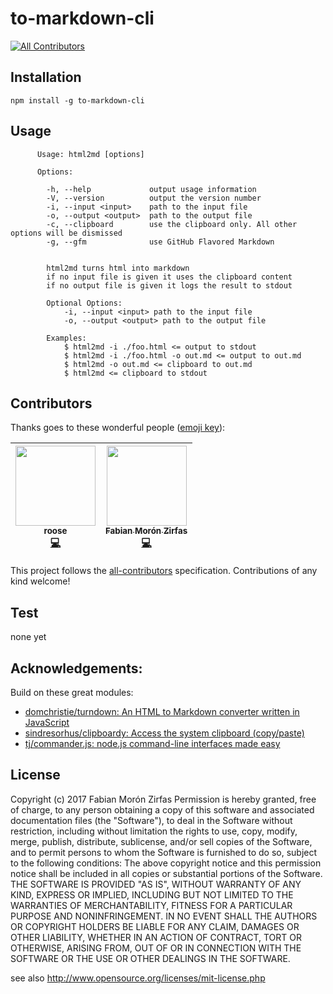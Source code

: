 # to-markdown-cli

[![All Contributors](https://img.shields.io/badge/all_contributors-2-orange.svg?style=flat-square)](#contributors)

## Installation

    npm install -g to-markdown-cli

## Usage


```text
      Usage: html2md [options]

      Options:

        -h, --help             output usage information
        -V, --version          output the version number
        -i, --input <input>    path to the input file
        -o, --output <output>  path to the output file
        -c, --clipboard        use the clipboard only. All other options will be dismissed
        -g, --gfm              use GitHub Flavored Markdown


        html2md turns html into markdown
        if no input file is given it uses the clipboard content
        if no output file is given it logs the result to stdout

        Optional Options:
            -i, --input <input> path to the input file
            -o, --output <output> path to the output file

        Examples:
            $ html2md -i ./foo.html <= output to stdout
            $ html2md -i ./foo.html -o out.md <= output to out.md
            $ html2md -o out.md <= clipboard to out.md
            $ html2md <= clipboard to stdout
```


## Contributors

Thanks goes to these wonderful people ([emoji key](https://github.com/kentcdodds/all-contributors#emoji-key)):

<!-- ALL-CONTRIBUTORS-LIST:START - Do not remove or modify this section -->
<!-- prettier-ignore -->
| [<img src="https://avatars3.githubusercontent.com/u/277651?v=4" width="128px;"/><br /><sub><b>roose</b></sub>](http://roose.kz)<br />[💻](https://github.com/fabianmoronzirfas/to-markdown-cli/commits?author=roose "Code") | [<img src="https://avatars3.githubusercontent.com/u/315106?v=4" width="128px;"/><br /><sub><b>Fabian Morón Zirfas</b></sub>](https://fabianmoronzirfas.me)<br />[💻](https://github.com/fabianmoronzirfas/to-markdown-cli/commits?author=fabianmoronzirfas "Code") |
| :---: | :---: |
<!-- ALL-CONTRIBUTORS-LIST:END -->

This project follows the [all-contributors](https://github.com/kentcdodds/all-contributors) specification. Contributions of any kind welcome!

## Test

none yet

## Acknowledgements:

Build on these great modules:

- [domchristie/turndown: An HTML to Markdown converter written in JavaScript](https://github.com/domchristie/turndown)
- [sindresorhus/clipboardy: Access the system clipboard (copy/paste)](https://github.com/sindresorhus/clipboardy)
- [tj/commander.js: node.js command-line interfaces made easy](https://github.com/tj/commander.js)


## License

Copyright (c)  2017 Fabian Morón Zirfas
Permission is hereby granted, free of charge, to any person obtaining a copy of this software and associated documentation files (the "Software"), to deal in the Software  without restriction, including without limitation the rights to use, copy, modify, merge, publish, distribute, sublicense, and/or sell copies of the Software, and to  permit persons to whom the Software is furnished to do so, subject to the following conditions:
The above copyright notice and this permission notice shall be included in all copies or substantial portions of the Software.
THE SOFTWARE IS PROVIDED "AS IS", WITHOUT WARRANTY OF ANY KIND, EXPRESS OR IMPLIED, INCLUDING BUT NOT LIMITED TO THE WARRANTIES OF MERCHANTABILITY, FITNESS FOR A  PARTICULAR PURPOSE AND NONINFRINGEMENT. IN NO EVENT SHALL THE AUTHORS OR COPYRIGHT HOLDERS BE LIABLE FOR ANY CLAIM, DAMAGES OR OTHER LIABILITY, WHETHER IN AN ACTION OF  CONTRACT, TORT OR OTHERWISE, ARISING FROM, OUT OF OR IN CONNECTION WITH THE SOFTWARE OR THE USE OR OTHER DEALINGS IN THE SOFTWARE.

see also http://www.opensource.org/licenses/mit-license.php
